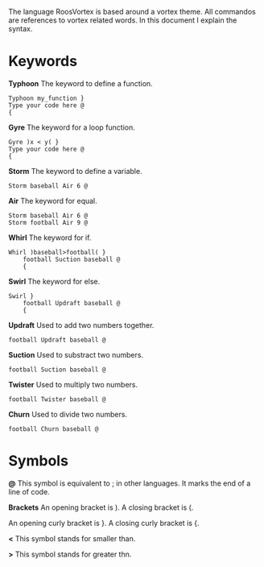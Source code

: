 The language RoosVortex is based around a vortex theme.
All commandos are references to vortex related words.
In this document I explain the syntax.

# Keywords
**Typhoon**
The keyword to define a function.

```RoosVortex
Typhoon my_function }
Type your code here @
{
```

**Gyre**
The keyword for a loop function.

```RoosVortex
Gyre )x < y( }
Type your code here @
{
```

**Storm**
The keyword to define a variable.

```RoosVortex
Storm baseball Air 6 @
```

**Air**
The keyword for equal.

```RoosVortex
Storm baseball Air 6 @
Storm football Air 9 @
```

**Whirl**
The keyword for if.

```RoosVortex
Whirl )baseball>football( }
    football Suction baseball @
    {
```

**Swirl**
The keyword for else.

```RoosVortex
Swirl }
    football Updraft baseball @
    {
```

**Updraft**
Used to add two numbers together.

```RoosVortex
football Updraft baseball @
```

**Suction**
Used to substract two numbers.

```RoosVortex
football Suction baseball @
```

**Twister**
Used to multiply two numbers.

```RoosVortex
football Twister baseball @
```

**Churn**
Used to divide two numbers.

```RoosVortex
football Churn baseball @
```

# Symbols

**@**
This symbol is equivalent to ; in other languages. It marks the end of a line of code.

**Brackets**
An opening bracket is \).
A closing bracket is \(.

An opening curly bracket is \}.
A closing curly bracket is \{.

**<**
This symbol stands for smaller than.

**>**
This symbol stands for greater thn.